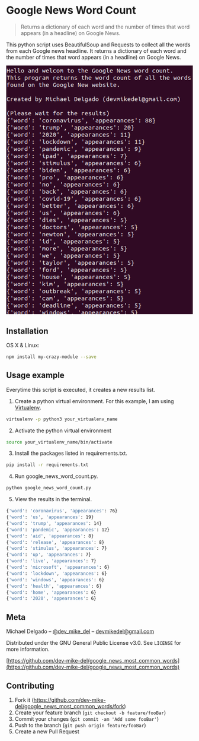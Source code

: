 # Google News Word Count
> Returns a dictionary of each word and the number of times that word appears (in a headline) on Google News.

<!-- [![NPM Version][npm-image]][npm-url]
[![Build Status][travis-image]][travis-url]
[![Downloads Stats][npm-downloads]][npm-url] -->

This python script uses BeautifulSoup and Requests to collect all the words from each Google news headline. It returns a dictionary of each word and the number of times that word appears (in a headline) on Google News.

![](readme_images/screen_shot_1.png)

## Installation

OS X & Linux:

```sh
npm install my-crazy-module --save
```

<!-- Windows:

```sh
edit autoexec.bat
``` -->

## Usage example

Everytime this script is executed, it creates a new results list.

1. Create a python virtual environment. For this example, I am using [Virtualenv](https://virtualenv.pypa.io/en/latest).
```sh
virtualenv -p python3 your_virtualenv_name
```
2. Activate the python virtual environment
```sh
source your_virtualenv_name/bin/activate
```
3. Install the packages listed in requirements.txt.
```sh
pip install -r requirements.txt
```
4. Run google_news_word_count.py.
```sh
python google_news_word_count.py
```
5. View the results in the terminal.
```sh
{'word': 'coronavirus', 'appearances': 76}
{'word': 'us', 'appearances': 19}
{'word': 'trump', 'appearances': 14}
{'word': 'pandemic', 'appearances': 12}
{'word': 'aid', 'appearances': 8}
{'word': 'release', 'appearances': 8}
{'word': 'stimulus', 'appearances': 7}
{'word': 'up', 'appearances': 7}
{'word': 'live', 'appearances': 7}
{'word': 'microsoft', 'appearances': 6}
{'word': 'lockdown', 'appearances': 6}
{'word': 'windows', 'appearances': 6}
{'word': 'health', 'appearances': 6}
{'word': 'home', 'appearances': 6}
{'word': '2020', 'appearances': 6}
```

<!-- _For more examples and usage, please refer to the [Wiki][wiki]._ -->

<!-- ## Development setup

Describe how to install all development dependencies and how to run an automated test-suite of some kind. Potentially do this for multiple platforms.

```sh
make install
npm test
```

## Release History

* 0.2.1
    * CHANGE: Update docs (module code remains unchanged)
* 0.2.0
    * CHANGE: Remove `setDefaultXYZ()`
    * ADD: Add `init()`
* 0.1.1
    * FIX: Crash when calling `baz()` (Thanks @GenerousContributorName!)
* 0.1.0
    * The first proper release
    * CHANGE: Rename `foo()` to `bar()`
* 0.0.1
    * Work in progress -->

## Meta

Michael Delgado – [@dev_mike_del](https://twitter.com/dbader_org) – devmikedel@gmail.com

Distributed under the GNU General Public License v3.0. See ``LICENSE`` for more information.

[https://github.com/dev-mike-del/google_news_most_common_words](https://github.com/dev-mike-del/google_news_most_common_words)

## Contributing

1. Fork it (<https://github.com/dev-mike-del/google_news_most_common_words/fork>)
2. Create your feature branch (`git checkout -b feature/fooBar`)
3. Commit your changes (`git commit -am 'Add some fooBar'`)
4. Push to the branch (`git push origin feature/fooBar`)
5. Create a new Pull Request

<!-- Markdown link & img dfn's -->
[npm-image]: https://img.shields.io/npm/v/datadog-metrics.svg?style=flat-square
[npm-url]: https://npmjs.org/package/datadog-metrics
[npm-downloads]: https://img.shields.io/npm/dm/datadog-metrics.svg?style=flat-square
[travis-image]: https://img.shields.io/travis/dbader/node-datadog-metrics/master.svg?style=flat-square
[travis-url]: https://travis-ci.org/dbader/node-datadog-metrics
[wiki]: https://github.com/yourname/yourproject/wiki